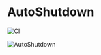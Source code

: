 # AutoShutdown

 [![CI](https://github.com/josetr/AutoShutdown/actions/workflows/main.yaml/badge.svg)](https://github.com/josetr/AutoShutdown/actions)

![AutoShutdown](https://josetr.github.io/images/AutoShutdown.png)
